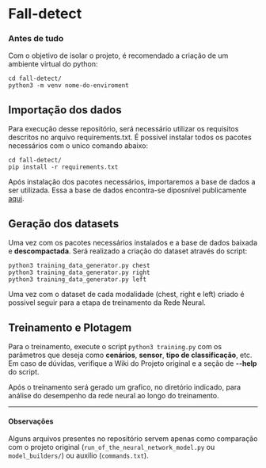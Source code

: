 # Fall-detect

### Antes de tudo
Com o objetivo de isolar o projeto, é recomendado a criação de um ambiente virtual do python:

```
cd fall-detect/
python3 -m venv nome-do-enviroment
```

## Importação dos dados

Para execução desse repositório, será necessário utilizar os requisitos descritos no arquivo requirements.txt. É possivel instalar todos os pacotes necessários com o unico comando abaixo:

```
cd fall-detect/
pip install -r requirements.txt
```

Após instalação dos pacotes necessários, importaremos a base de dados a ser utilizada. Essa a base de dados encontra-se diposnível publicamente [aqui](https://zenodo.org/records/12760391). 

## Geração dos datasets 

Uma vez com os pacotes necessários instalados e a base de dados baixada e **descompactada**. Será realizado a criação do dataset através do script:
```
python3 training_data_generator.py chest
python3 training_data_generator.py right
python3 training_data_generator.py left
```

Uma vez com o dataset de cada modalidade (chest, right e left) criado é possivel seguir para a etapa de treinamento da Rede Neural.

## Treinamento e Plotagem 
Para o treinamento, execute o script `python3 training.py` com os parâmetros que deseja como **cenários**, **sensor**, **tipo de classificação**, etc. Em caso de dúvidas, verifique a Wiki do Projeto original e a seção de **--help** do script.

Após o treinamento será gerado um grafico, no diretório indicado, para análise do desempenho da rede neural ao longo do treinamento. 

---

#### Observações
Alguns arquivos presentes no repositório servem apenas como comparação com o projeto original (`run_of_the_neural_network_model.py` ou `model_builders/`) ou auxilio (`commands.txt`).
